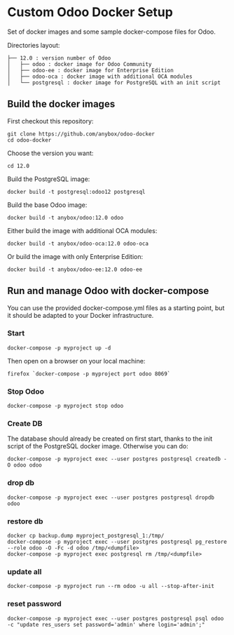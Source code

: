 # Custom Odoo Docker Setup

Set of docker images and some sample docker-compose files for Odoo.

Directories layout:

    ├── 12.0 : version number of Odoo
    │   ├── odoo : docker image for Odoo Community
    │   ├── odoo-ee : docker image for Enterprise Edition
    │   ├── odoo-oca : docker image with additional OCA modules
    │   └── postgresql : docker image for PostgreSQL with an init script


## Build the docker images

First checkout this repository:

    git clone https://github.com/anybox/odoo-docker
    cd odoo-docker

Choose the version you want:

    cd 12.0

Build the PostgreSQL image:

    docker build -t postgresql:odoo12 postgresql

Build the base Odoo image:

    docker build -t anybox/odoo:12.0 odoo

Either build the image with additional OCA modules:

    docker build -t anybox/odoo-oca:12.0 odoo-oca

Or build the image with only Enterprise Edition:

    docker build -t anybox/odoo-ee:12.0 odoo-ee


## Run and manage Odoo with docker-compose

You can use the provided docker-compose.yml files as a starting point, but it should be adapted to your Docker infrastructure.

### Start

    docker-compose -p myproject up -d

Then open on a browser on your local machine:

    firefox `docker-compose -p myproject port odoo 8069`

### Stop Odoo

    docker-compose -p myproject stop odoo

### Create DB

The database should already be created on first start, thanks to the init
script of the PostgreSQL docker image. Otherwise you can do:

    docker-compose -p myproject exec --user postgres postgresql createdb -O odoo odoo

### drop db

    docker-compose -p myproject exec --user postgres postgresql dropdb odoo

### restore db

    docker cp backup.dump myproject_postgresql_1:/tmp/
    docker-compose -p myproject exec --user postgres postgresql pg_restore --role odoo -O -Fc -d odoo /tmp/<dumpfile>
    docker-compose -p myproject exec postgresql rm /tmp/<dumpfile>

### update all

    docker-compose -p myproject run --rm odoo -u all --stop-after-init

### reset password

    docker-compose -p myproject exec --user postgres postgresql psql odoo -c "update res_users set password='admin' where login='admin';"

